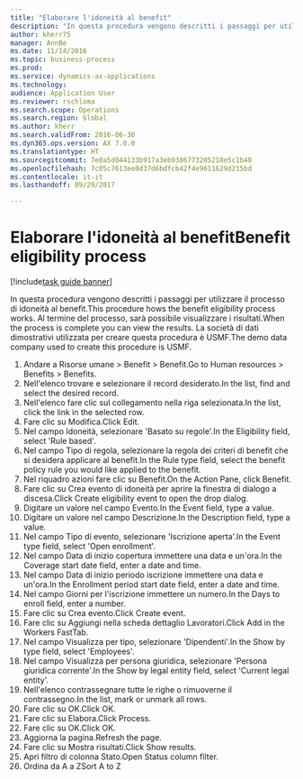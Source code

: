 ```yaml
--- 
title: "Elaborare l'idoneità al benefit"
description: "In questa procedura vengono descritti i passaggi per utilizzare il processo di idoneità al benefit."
author: kherr75
manager: AnnBe
ms.date: 11/14/2016
ms.topic: business-process
ms.prod: 
ms.service: dynamics-ax-applications
ms.technology: 
audience: Application User
ms.reviewer: rschloma
ms.search.scope: Operations
ms.search.region: Global
ms.author: kherr
ms.search.validFrom: 2016-06-30
ms.dyn365.ops.version: AX 7.0.0
ms.translationtype: HT
ms.sourcegitcommit: 7e0a5d044133b917a3eb9386773205218e5c1b40
ms.openlocfilehash: 7c05c7613ee0d37d6bdfcb42f4e9611629d215bd
ms.contentlocale: it-it
ms.lasthandoff: 09/29/2017

---
```

# <a name="benefit-eligibility-process"></a><span data-ttu-id="0b2fe-103">Elaborare l'idoneità al benefit</span><span class="sxs-lookup"><span data-stu-id="0b2fe-103">Benefit eligibility process</span></span>

[!include[task guide banner](../../includes/task-guide-banner.md)]

<span data-ttu-id="0b2fe-104">In questa procedura vengono descritti i passaggi per utilizzare il processo di idoneità al benefit.</span><span class="sxs-lookup"><span data-stu-id="0b2fe-104">This procedure hows the benefit eligibility process works.</span></span> <span data-ttu-id="0b2fe-105">Al termine del processo, sarà possibile visualizzare i risultati.</span><span class="sxs-lookup"><span data-stu-id="0b2fe-105">When the process is complete you can view the results.</span></span> <span data-ttu-id="0b2fe-106">La società di dati dimostrativi utilizzata per creare questa procedura è USMF.</span><span class="sxs-lookup"><span data-stu-id="0b2fe-106">The demo data company used to create this procedure is USMF.</span></span>

1. <span data-ttu-id="0b2fe-107">Andare a Risorse umane > Benefit > Benefit.</span><span class="sxs-lookup"><span data-stu-id="0b2fe-107">Go to Human resources > Benefits > Benefits.</span></span>
2. <span data-ttu-id="0b2fe-108">Nell'elenco trovare e selezionare il record desiderato.</span><span class="sxs-lookup"><span data-stu-id="0b2fe-108">In the list, find and select the desired record.</span></span>
3. <span data-ttu-id="0b2fe-109">Nell'elenco fare clic sul collegamento nella riga selezionata.</span><span class="sxs-lookup"><span data-stu-id="0b2fe-109">In the list, click the link in the selected row.</span></span>
4. <span data-ttu-id="0b2fe-110">Fare clic su Modifica.</span><span class="sxs-lookup"><span data-stu-id="0b2fe-110">Click Edit.</span></span>
5. <span data-ttu-id="0b2fe-111">Nel campo Idoneità, selezionare 'Basato su regole'.</span><span class="sxs-lookup"><span data-stu-id="0b2fe-111">In the Eligibility field, select 'Rule based'.</span></span>
6. <span data-ttu-id="0b2fe-112">Nel campo Tipo di regola, selezionare la regola dei criteri di benefit che si desidera applicare al benefit.</span><span class="sxs-lookup"><span data-stu-id="0b2fe-112">In the Rule type field, select the benefit policy rule you would like applied to the benefit.</span></span>
7. <span data-ttu-id="0b2fe-113">Nel riquadro azioni fare clic su Benefit.</span><span class="sxs-lookup"><span data-stu-id="0b2fe-113">On the Action Pane, click Benefit.</span></span>
8. <span data-ttu-id="0b2fe-114">Fare clic su Crea evento di idoneità per aprire la finestra di dialogo a discesa.</span><span class="sxs-lookup"><span data-stu-id="0b2fe-114">Click Create eligibility event to open the drop dialog.</span></span>
9. <span data-ttu-id="0b2fe-115">Digitare un valore nel campo Evento.</span><span class="sxs-lookup"><span data-stu-id="0b2fe-115">In the Event field, type a value.</span></span>
10. <span data-ttu-id="0b2fe-116">Digitare un valore nel campo Descrizione.</span><span class="sxs-lookup"><span data-stu-id="0b2fe-116">In the Description field, type a value.</span></span>
11. <span data-ttu-id="0b2fe-117">Nel campo Tipo di evento, selezionare 'Iscrizione aperta'.</span><span class="sxs-lookup"><span data-stu-id="0b2fe-117">In the Event type field, select 'Open enrollment'.</span></span>
12. <span data-ttu-id="0b2fe-118">Nel campo Data di inizio copertura immettere una data e un'ora.</span><span class="sxs-lookup"><span data-stu-id="0b2fe-118">In the Coverage start date field, enter a date and time.</span></span>
13. <span data-ttu-id="0b2fe-119">Nel campo Data di inizio periodo iscrizione immettere una data e un'ora.</span><span class="sxs-lookup"><span data-stu-id="0b2fe-119">In the Enrollment period start date field, enter a date and time.</span></span>
14. <span data-ttu-id="0b2fe-120">Nel campo Giorni per l'iscrizione immettere un numero.</span><span class="sxs-lookup"><span data-stu-id="0b2fe-120">In the Days to enroll field, enter a number.</span></span>
15. <span data-ttu-id="0b2fe-121">Fare clic su Crea evento.</span><span class="sxs-lookup"><span data-stu-id="0b2fe-121">Click Create event.</span></span>
16. <span data-ttu-id="0b2fe-122">Fare clic su Aggiungi nella scheda dettaglio Lavoratori.</span><span class="sxs-lookup"><span data-stu-id="0b2fe-122">Click Add in the Workers FastTab.</span></span>
17. <span data-ttu-id="0b2fe-123">Nel campo Visualizza per tipo, selezionare 'Dipendenti'.</span><span class="sxs-lookup"><span data-stu-id="0b2fe-123">In the Show by type field, select 'Employees'.</span></span>
18. <span data-ttu-id="0b2fe-124">Nel campo Visualizza per persona giuridica, selezionare 'Persona giuridica corrente'.</span><span class="sxs-lookup"><span data-stu-id="0b2fe-124">In the Show by legal entity field, select 'Current legal entity'.</span></span>
19. <span data-ttu-id="0b2fe-125">Nell'elenco contrassegnare tutte le righe o rimuoverne il contrassegno.</span><span class="sxs-lookup"><span data-stu-id="0b2fe-125">In the list, mark or unmark all rows.</span></span>
20. <span data-ttu-id="0b2fe-126">Fare clic su OK.</span><span class="sxs-lookup"><span data-stu-id="0b2fe-126">Click OK.</span></span>
21. <span data-ttu-id="0b2fe-127">Fare clic su Elabora.</span><span class="sxs-lookup"><span data-stu-id="0b2fe-127">Click Process.</span></span>
22. <span data-ttu-id="0b2fe-128">Fare clic su OK.</span><span class="sxs-lookup"><span data-stu-id="0b2fe-128">Click OK.</span></span>
23. <span data-ttu-id="0b2fe-129">Aggiorna la pagina.</span><span class="sxs-lookup"><span data-stu-id="0b2fe-129">Refresh the page.</span></span>
24. <span data-ttu-id="0b2fe-130">Fare clic su Mostra risultati.</span><span class="sxs-lookup"><span data-stu-id="0b2fe-130">Click Show results.</span></span>
25. <span data-ttu-id="0b2fe-131">Apri filtro di colonna Stato.</span><span class="sxs-lookup"><span data-stu-id="0b2fe-131">Open Status column filter.</span></span>
26. <span data-ttu-id="0b2fe-132">Ordina da A a Z</span><span class="sxs-lookup"><span data-stu-id="0b2fe-132">Sort A to Z</span></span>


